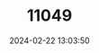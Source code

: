 ---
title: "11049"
category: "Komarekiona eatoni"
draft: false
date: 2024-02-22 13:03:50
languages:
  English: ["Kentucky Earthworm"]
---
